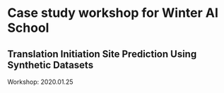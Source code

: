 # Case study workshop for Winter AI School

## Translation Initiation Site Prediction Using Synthetic Datasets

Workshop: 2020.01.25
